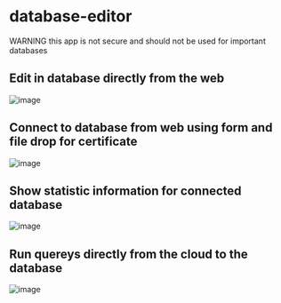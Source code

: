 # database-editor

WARNING this app is not secure and should not be used for important databases

## Edit in database directly from the web
![image](https://github.com/chrnas/database-editor/assets/116513364/61c2b696-56df-432a-bf1d-7c292c7ce309)

## Connect to database from web using form and file drop for certificate
![image](https://github.com/chrnas/database-editor/assets/116513364/4e8956f1-599f-42ff-8973-aa5fd1e40548)

## Show statistic information for connected database
![image](https://github.com/chrnas/database-editor/assets/116513364/cd16d28a-c362-4aa3-b9c4-112954905583)

## Run quereys directly from the cloud to the database
![image](https://github.com/chrnas/database-editor/assets/116513364/38f9dcb3-c3ee-4b15-8a0f-5728cf2b4f2e)
